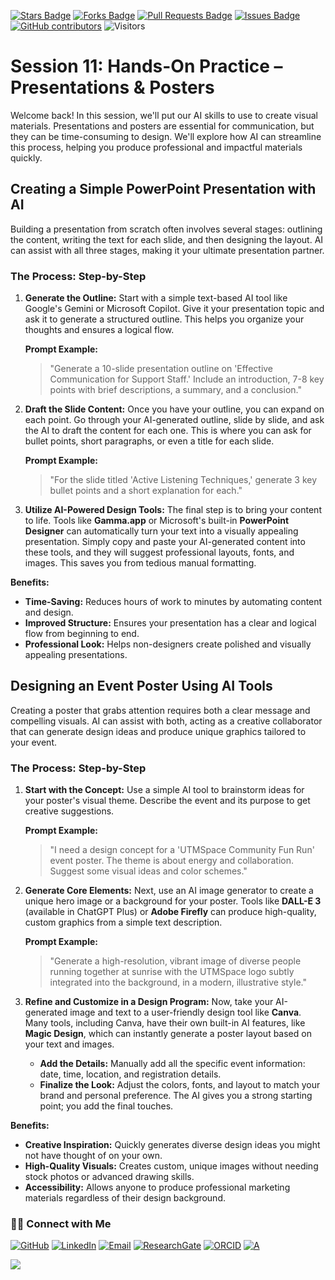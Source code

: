<a href="https://github.com/drshahizan/short-course/stargazers"><img src="https://img.shields.io/github/stars/drshahizan/short-course" alt="Stars Badge"/></a>
<a href="https://github.com/drshahizan/short-course/network/members"><img src="https://img.shields.io/github/forks/drshahizan/short-course" alt="Forks Badge"/></a>
<a href="https://github.com/drshahizan/short-course/pulls"><img src="https://img.shields.io/github/issues-pr/drshahizan/short-course" alt="Pull Requests Badge"/></a>
<a href="https://github.com/drshahizan/short-course"><img src="https://img.shields.io/github/issues/drshahizan/short-course" alt="Issues Badge"/></a>
<a href="https://github.com/drshahizan/short-course/graphs/contributors"><img alt="GitHub contributors" src="https://img.shields.io/github/contributors/drshahizan/short-course?color=2b9348"></a>
![Visitors](https://api.visitorbadge.io/api/visitors?path=https%3A%2F%2Fgithub.com%2Fdrshahizan%2Fshort-course&labelColor=%23d9e3f0&countColor=%23697689&style=flat)

# Session 11: Hands-On Practice – Presentations & Posters

Welcome back! In this session, we'll put our AI skills to use to create visual materials. Presentations and posters are essential for communication, but they can be time-consuming to design. We'll explore how AI can streamline this process, helping you produce professional and impactful materials quickly.

## Creating a Simple PowerPoint Presentation with AI

Building a presentation from scratch often involves several stages: outlining the content, writing the text for each slide, and then designing the layout. AI can assist with all three stages, making it your ultimate presentation partner.

### The Process: Step-by-Step

1.  **Generate the Outline:** Start with a simple text-based AI tool like Google's Gemini or Microsoft Copilot. Give it your presentation topic and ask it to generate a structured outline. This helps you organize your thoughts and ensures a logical flow.

    **Prompt Example:**
    > "Generate a 10-slide presentation outline on 'Effective Communication for Support Staff.' Include an introduction, 7-8 key points with brief descriptions, a summary, and a conclusion."

2.  **Draft the Slide Content:** Once you have your outline, you can expand on each point. Go through your AI-generated outline, slide by slide, and ask the AI to draft the content for each one. This is where you can ask for bullet points, short paragraphs, or even a title for each slide.

    **Prompt Example:**
    > "For the slide titled 'Active Listening Techniques,' generate 3 key bullet points and a short explanation for each."

3.  **Utilize AI-Powered Design Tools:** The final step is to bring your content to life. Tools like **Gamma.app** or Microsoft's built-in **PowerPoint Designer** can automatically turn your text into a visually appealing presentation. Simply copy and paste your AI-generated content into these tools, and they will suggest professional layouts, fonts, and images. This saves you from tedious manual formatting.

**Benefits:**
* **Time-Saving:** Reduces hours of work to minutes by automating content and design.
* **Improved Structure:** Ensures your presentation has a clear and logical flow from beginning to end.
* **Professional Look:** Helps non-designers create polished and visually appealing presentations.

## Designing an Event Poster Using AI Tools

Creating a poster that grabs attention requires both a clear message and compelling visuals. AI can assist with both, acting as a creative collaborator that can generate design ideas and produce unique graphics tailored to your event.

### The Process: Step-by-Step

1.  **Start with the Concept:** Use a simple AI tool to brainstorm ideas for your poster's visual theme. Describe the event and its purpose to get creative suggestions.

    **Prompt Example:**
    > "I need a design concept for a 'UTMSpace Community Fun Run' event poster. The theme is about energy and collaboration. Suggest some visual ideas and color schemes."

2.  **Generate Core Elements:** Next, use an AI image generator to create a unique hero image or a background for your poster. Tools like **DALL-E 3** (available in ChatGPT Plus) or **Adobe Firefly** can produce high-quality, custom graphics from a simple text description.

    **Prompt Example:**
    > "Generate a high-resolution, vibrant image of diverse people running together at sunrise with the UTMSpace logo subtly integrated into the background, in a modern, illustrative style."

3.  **Refine and Customize in a Design Program:** Now, take your AI-generated image and text to a user-friendly design tool like **Canva**. Many tools, including Canva, have their own built-in AI features, like **Magic Design**, which can instantly generate a poster layout based on your text and images.
    * **Add the Details:** Manually add all the specific event information: date, time, location, and registration details.
    * **Finalize the Look:** Adjust the colors, fonts, and layout to match your brand and personal preference. The AI gives you a strong starting point; you add the final touches.

**Benefits:**
* **Creative Inspiration:** Quickly generates diverse design ideas you might not have thought of on your own.
* **High-Quality Visuals:** Creates custom, unique images without needing stock photos or advanced drawing skills.
* **Accessibility:** Allows anyone to produce professional marketing materials regardless of their design background.

### 🙌🏻 Connect with Me
<p align="left">
    <a href="https://github.com/drshahizan" target="_blank"><img alt="GitHub" src="https://img.shields.io/badge/-@drshahizan-181717?style=flat-square&logo=GitHub&logoColor=white"></a>
    <a href="https://www.linkedin.com/in/drshahizan" target="_blank"><img alt="LinkedIn" src="https://img.shields.io/badge/-drshahizan-blue?style=flat-square&logo=Linkedin&logoColor=white&link=https://www.linkedin.com/in/drshahizan/"></a>
    <a href="mailto:shahizan@utm.my" target="_blank"><img alt="Email" src="https://img.shields.io/badge/-shahizan@utm.my-c14438?style=flat-square&logo=Gmail&logoColor=white&link=mailto:shahizan@utm.my.com"></a>
    <a href="https://www.researchgate.net/profile/Mohd-Othman-28" target="_blank"><img alt="ResearchGate" src="https://img.shields.io/badge/-ResearchGate-00CCBB?style=flat-square&logo=ResearchGate&logoColor=white"></a>
    <a href="https://orcid.org/0000-0003-4261-1873" target="_blank"><img alt="ORCID" src="https://img.shields.io/badge/-ORCID-A6CE39?style=flat-square&logo=ORCID&logoColor=white"></a> 
 <a href="https://visitorbadge.io/status?path=https%3A%2F%2Fgithub.com%2Fdrshahizan" target="_blank"><img alt="A" src="https://api.visitorbadge.io/api/visitors?path=https%3A%2F%2Fgithub.com%2Fdrshahizan&labelColor=%23697689&countColor=%23555555&style=plastic"></a>
 
![](https://hit.yhype.me/github/profile?user_id=81284918)
</p>

